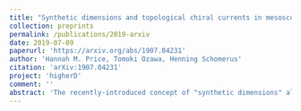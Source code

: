 ```yaml
---
title: "Synthetic dimensions and topological chiral currents in mesoscopic rings"
collection: preprints
permalink: /publications/2019-arxiv
date: 2019-07-09
paperurl: 'https://arxiv.org/abs/1907.04231'
author: 'Hannah M. Price, Tomoki Ozawa, Henning Schomerus'
citation: 'arXiv:1907.04231'
project: 'higherD'
comment: ''
abstract: 'The recently-introduced concept of "synthetic dimensions" allows for the realization of higher-dimensional topological phenomena in lower-dimensional systems. In this work we study the complementary aspect that synthetic dimensions provide a natural route to topological states in mesoscopic hybrid devices. We demonstrate this for the current induced into a closed one-dimensional Aharonov-Bohm ring by the interaction with a dynamic mesoscopic magnet. The quantization of the magnetic moment provides a synthetic dimension that complements the charge motion around the ring. We present a direct mapping that places the combined ring-magnet system into the class of quantum Hall models, and demonstrate that topological features, combined with the magnet's anisotropy, can lead to clear signatures in the persistent current of the single-particle ground state.'
---
```

